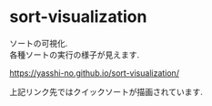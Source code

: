 # sort-visualization

ソートの可視化.  
各種ソートの実行の様子が見えます.  

  

https://yasshi-no.github.io/sort-visualization/
  
  
上記リンク先ではクイックソートが描画されています.
